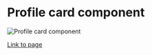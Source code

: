 <!-- 1VMVhwhU2RW0ElEhNX0Lokr5PSwd17hX4/ -->

# Profile card component

![Profile card component](https://drive.google.com/uc?export=view&id=1VMVhwhU2RW0ElEhNX0Lokr5PSwd17hX4)

[Link to page](https://SharonJseg.github.io/profile-card-component)

